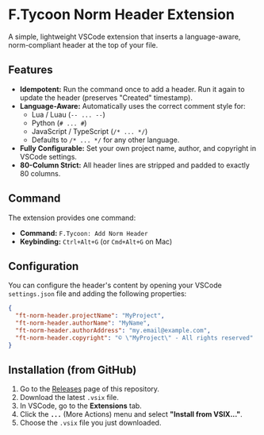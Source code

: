 # F.Tycoon Norm Header Extension

A simple, lightweight VSCode extension that inserts a language-aware, norm-compliant header at the top of your file.

## Features

-   **Idempotent:** Run the command once to add a header. Run it again to update the header (preserves "Created" timestamp).
-   **Language-Aware:** Automatically uses the correct comment style for:
    -   Lua / Luau (`-- ... --`)
    -   Python (`# ... #`)
    -   JavaScript / TypeScript (`/* ... */`)
    -   Defaults to `/* ... */` for any other language.
-   **Fully Configurable:** Set your own project name, author, and copyright in VSCode settings.
-   **80-Column Strict:** All header lines are stripped and padded to exactly 80 columns.

## Command

The extension provides one command:

-   **Command:** `F.Tycoon: Add Norm Header`
-   **Keybinding:** `Ctrl+Alt+G` (or `Cmd+Alt+G` on Mac)

## Configuration

You can configure the header's content by opening your VSCode `settings.json` file and adding the following properties:

```json
{
  "ft-norm-header.projectName": "MyProject",
  "ft-norm-header.authorName": "MyName",
  "ft-norm-header.authorAddress": "my.email@example.com",
  "ft-norm-header.copyright": "© \"MyProject\" - All rights reserved"
}
````

## Installation (from GitHub)

1.  Go to the [Releases](https://www.google.com/search?q=https://github.com/YOUR_USERNAME/YOUR_REPO/releases) page of this repository.
2.  Download the latest `.vsix` file.
3.  In VSCode, go to the **Extensions** tab.
4.  Click the **`...`** (More Actions) menu and select **"Install from VSIX..."**.
5.  Choose the `.vsix` file you just downloaded.
````
